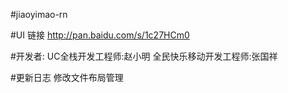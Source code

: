 #jiaoyimao-rn

#UI 链接
http://pan.baidu.com/s/1c27HCm0

#开发者:
UC全栈开发工程师:赵小明
全民快乐移动开发工程师:张国祥

#更新日志
修改文件布局管理



